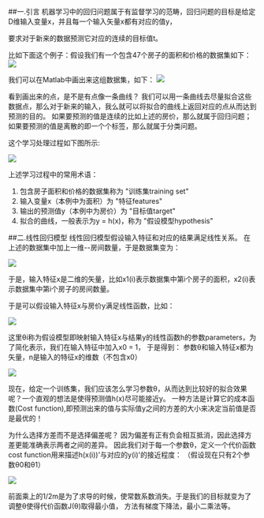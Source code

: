 ##一.引言
机器学习中的回归问题属于有监督学习的范畴，回归问题的目标是给定D维输入变量x，并且每一个输入矢量x都有对应的值y，

要求对于新来的数据预测它对应的连续的目标值t。

比如下面这个例子：假设我们有一个包含47个房子的面积和价格的数据集如下：
![](http://images.cnitblog.com/blog/392228/201410/291919410655805.jpg)

我们可以在Matlab中画出来这组数据集，如下：
![](http://images.cnitblog.com/blog/392228/201410/291921072538240.jpg)

看到画出来的点，是不是有点像一条曲线？
我们可以用一条曲线去尽量拟合这些数据点，那么对于新来的输入，我么就可以将拟合的曲线上返回对应的点从而达到预测的目的。
如果要预测的值是连续的比如上述的房价，那么就属于回归问题；如果要预测的值是离散的即一个个标签，那么就属于分类问题。

这个学习处理过程如下图所示:

![](http://images.cnitblog.com/blog/392228/201410/291925279255104.jpg)

上述学习过程中的常用术语：
1. 包含房子面积和价格的数据集称为 "训练集training set" 
2. 输入变量x（本例中为面积）为 "特征features"
3. 输出的预测值y（本例中为房价）为 "目标值target"
4. 拟合的曲线，一般表示为y = h(x)，称为 "假设模型hypothesis"

##二.线性回归模型
线性回归模型假设输入特征和对应的结果满足线性关系。
在上述的数据集中加上一维--房间数量，于是数据集变为：

![](http://images.cnitblog.com/blog/392228/201410/291942173624782.jpg)

于是，输入特征x是二维的矢量，比如x1(i)表示数据集中第i个房子的面积，x2(i)表示数据集中第i个房子的房间数量。

于是可以假设输入特征x与房价y满足线性函数，比如：

![](http://images.cnitblog.com/blog/392228/201410/291946319404707.jpg)

这里θi称为假设模型即映射输入特征x与结果y的线性函数h的参数parameters，为了简化表示，我们在输入特征中加入x0 = 1，
于是得到：
参数θ和输入特征x都为矢量，n是输入的特征x的维数（不包含x0）

![](http://images.cnitblog.com/blog/392228/201410/291951223156962.jpg)

现在，给定一个训练集，我们应该怎么学习参数θ，从而达到比较好的拟合效果呢？一个直观的想法是使得预测值h(x)尽可能接近y。
一种方法是计算它的成本函数(Cost function),即预测出来的值与实际值y之间的方差的大小来决定当前值是否是最优的！

为什么选择方差而不是选择偏差呢？
因为偏差有正有负会相互抵消，因此选择方差更能准确表示两者之间的差异。
因此我们对于每一个参数θ，定义一个代价函数cost function用来描述h(x(i))'与对应的y(i)'的接近程度：
（假设现在只有2个参数θ0和θ1）

![](http://studentdeng.github.io/images/ml/12.png)

前面乘上的1/2m是为了求导的时候，使常数系数消失。于是我们的目标就变为了调整θ使得代价函数J(θ)取得最小值，
方法有梯度下降法，最小二乘法等。

